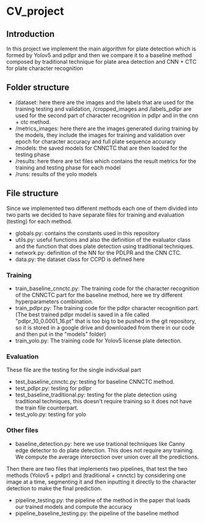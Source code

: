 # CV_project
## Introduction
In this project we implement the main algorithm for plate detection which is formed by Yolov5 and pdlpr and then we compare it to a baseline method composed by traditional technique for plate area detection and CNN + CTC for plate character recognition

## Folder structure
- /dataset: here there are the images and the labels that are used for the training testing and validation, /cropped_images and /labels_pdlpr are used for the second part of character recognition in pdlpr and in the cnn + ctc method.
- /metrics_images: here there are the images generated during training by the models, they include the images for training and validation over epoch for character accuracy and full plate sequence accuracy
- /models: the saved models for CNNCTC that are then loaded for the testing phase
- /results: here there are txt files which contains the result metrics for the training and testing phase for each model
- /runs: results of the yolo models

## File structure
Since we implemented two different methods each one of them divided into two parts we decided to have separate files for training and evaluation (testing) for each method.

- globals.py: contains the constants used in this repository
- utils.py: useful functions and also the definition of the evaluator class  and the function that does plate detection using traditional techniques.
- network.py: definition of the NN for the PDLPR and the CNN CTC.
- data.py: the dataset class for CCPD is defined here

### Training
- train_baseline_cnnctc.py: The training code for the character recognition of the CNNCTC part for the baseline method, here we try different hyperparameters combination.
- train_pdlpr.py: The training code for the pdlpr character recognition part. (The best trained pdlpr model is saved in a file called "pdlpr_10_0.0001_16.pt" that is too big to be pushed in the git repository, so it is stored in a google drive and downloaded from there in our code and then put in the "models" folder)
- train_yolo.py: The training code for Yolov5 license plate detection.

### Evaluation
These file are the testing for the single individual part
- test_baseline_cnnctc.py: testing for baseline CNNCTC method.
- test_pdlpr.py: testing for pdlpr
- test_baseline_traditional.py: testing for the plate detection using traditional techniques, this doesn't require training so it does not have the train file counterpart.
- test_yolo.py: testing for yolo

### Other files
- baseline_detection.py: here we use traitional techniques like Canny edge detector to do plate detection. This does not require any training. We compute the average intersection over union over all the predictions.

Then there are two files that implements two pipelines, that test the two methods (Yolov5 + pdlpr) and (traditional + cnnctc) by considering one image at a time, segmenting it and then inputting it directly to the character detection to make the final prediction.

- pipeline_testing.py: the pipeline of the method in the paper that loads our trained models and compute the accuracy
- pipeline_baseline_testing.py: the pipeline of the baseline method

